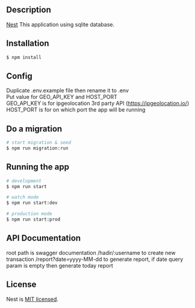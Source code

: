 ## Description

[Nest](https://github.com/nestjs/nest)
This application using sqlite database.

## Installation

```bash
$ npm install
```

## Config
Duplicate .env.example file then rename it to .env  
Put value for GEO_API_KEY and HOST_PORT  
GEO_API_KEY is for ipgeolocation 3rd party API (https://ipgeolocation.io/)
HOST_PORT is for on which port the app will be running  


## Do a migration
```bash
# start migration & seed
$ npm run migration:run
```

## Running the app

```bash
# development
$ npm run start

# watch mode
$ npm run start:dev

# production mode
$ npm run start:prod
```

## API Documentation
root path is swagger documentation
/hadir/:username to create new transaction
/report?date=yyyy-MM-dd to generate report, if date query param is empty then generate today report

## License

Nest is [MIT licensed](LICENSE).
